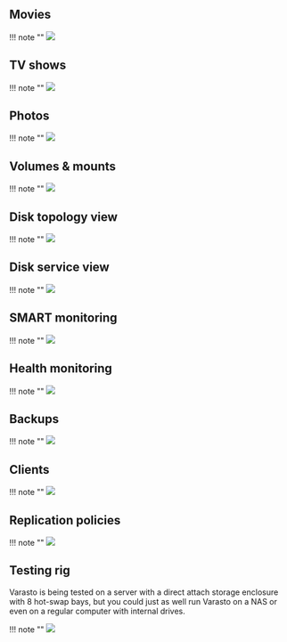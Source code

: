 
Movies
------

!!! note ""
	![](../content/movies/endresult.png)


TV shows
--------

!!! note ""
	![](../content/tvshows/endresult.png)


Photos
------

!!! note ""
	![](../content/photos/screenshot.png)


Volumes & mounts
----------------

!!! note ""
	![](volumes-and-mounts.png)


Disk topology view
------------------

!!! note ""
	![](topology-view.png)


Disk service view
-----------------

!!! note ""
	![](service-view.png)


SMART monitoring
----------------

!!! note ""
	![](../using/smart-monitoring/smart.png)


Health monitoring
-----------------

!!! note ""
	![](health-monitoring.png)


Backups
-------

!!! note ""
	![](../using/metadata-backup/backuplist.png)


Clients
-------

!!! note ""
	![](clients.png)


Replication policies
--------------------

!!! note ""
	![](../using/replication-policies/screenshot.png)


Testing rig
-----------

Varasto is being tested on a server with a direct attach storage enclosure with 8 hot-swap
bays, but you could just as well run Varasto on a NAS or even on a regular computer with
internal drives.

!!! note ""
	![](varasto-qnap-tr-004.jpg)
